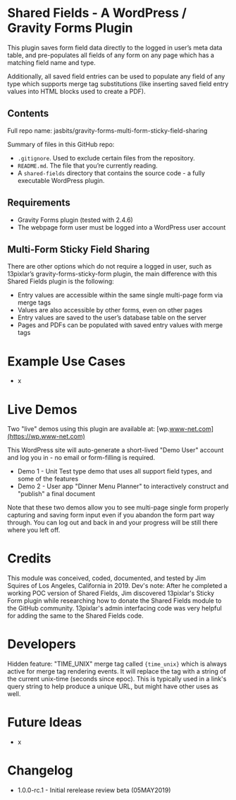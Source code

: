 # Shared Fields - A WordPress / Gravity Forms Plugin 

This plugin saves form field data directly to the logged in user’s meta data table, and pre-populates all fields of any form on any page which has a matching field name and type. 

Additionally, all saved field entries can be used to populate any field of any type which supports merge tag substitutions (like inserting saved field entry values into HTML blocks used to create a PDF).

## Contents

Full repo name: jasbits/gravity-forms-multi-form-sticky-field-sharing

Summary of files in this GitHub repo:

* `.gitignore`. Used to exclude certain files from the repository.
* `README.md`. The file that you’re currently reading.
* A `shared-fields` directory that contains the source code - a fully executable WordPress plugin.

## Requirements

* Gravity Forms plugin (tested with 2.4.6)
* The webpage form user must be logged into a WordPress user account

## Multi-Form Sticky Field Sharing

There are other options which do not require a logged in user, such as 13pixlar’s gravity-forms-sticky-form plugin, the main difference with this Shared Fields plugin is the following:

* Entry values are accessible within the same single multi-page form via merge tags
* Values are also accessible by other forms, even on other pages
* Entry values are saved to the user’s database table on the server
* Pages and PDFs can be populated with saved entry values with merge tags

# Example Use Cases

* x

# Live Demos

Two "live" demos using this plugin are available at: [wp.www-net.com](https://wp.www-net.com)

This WordPress site will auto-generate a short-lived "Demo User" account and log you in - no email or form-filling is required.

* Demo 1 - Unit Test type demo that uses all support field types, and some of the features
* Demo 2 - User app "Dinner Menu Planner" to interactively construct and "publish" a final document 

Note that these two demos allow you to see multi-page single form properly capturing and saving form input even if you abandon the form part way through. You can log out and back in and your progress will be still there where you left off. 

# Credits

This module was conceived, coded, documented, and tested by Jim Squires of Los Angeles, California in 2019. Dev's note: After he completed a working POC version of Shared Fields, Jim discovered 13pixlar's Sticky Form plugin while researching how to donate the Shared Fields module to the GitHub community. 13pixlar's admin interfacing code was very helpful for adding the same to the Shared Fields code.

# Developers

Hidden feature: "TIME_UNIX" merge tag called `{time_unix}` which is always active for merge tag rendering events. It will replace the tag with a string of the current unix-time (seconds since epoc). This is typically used in a link's query string to help produce a unique URL, but might have other uses as well.

# Future Ideas

* x

# Changelog
* 1.0.0-rc.1 - Initial rerelease review beta (05MAY2019)
